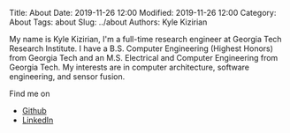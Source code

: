 Title: About
Date: 2019-11-26 12:00
Modified: 2019-11-26 12:00
Category: About
Tags: about
Slug: ../about
Authors: Kyle Kizirian

<p> My name is Kyle Kizirian, I'm a full-time research engineer at Georgia
Tech Research Institute. I have a B.S. Computer Engineering (Highest Honors)
from Georgia Tech and an M.S. Electrical and Computer Engineering from Georgia
Tech. My interests are in computer architecture, software engineering, and
sensor fusion</a>.</p>

<p>Find me on</p>

- [Github](https://github.com/kylekizirian)
- [LinkedIn](https://www.linkedin.com/in/kyle-kizirian-001a60102/)
